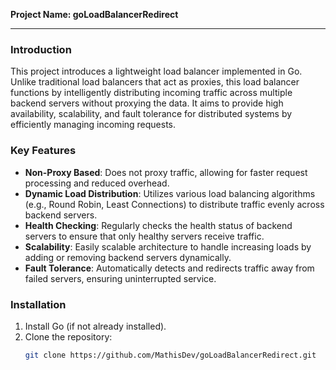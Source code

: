 **Project Name: goLoadBalancerRedirect**

---

### Introduction
This project introduces a lightweight load balancer implemented in Go. Unlike traditional load balancers that act as proxies, this load balancer functions by intelligently distributing incoming traffic across multiple backend servers without proxying the data. It aims to provide high availability, scalability, and fault tolerance for distributed systems by efficiently managing incoming requests.

### Key Features
- **Non-Proxy Based**: Does not proxy traffic, allowing for faster request processing and reduced overhead.
- **Dynamic Load Distribution**: Utilizes various load balancing algorithms (e.g., Round Robin, Least Connections) to distribute traffic evenly across backend servers.
- **Health Checking**: Regularly checks the health status of backend servers to ensure that only healthy servers receive traffic.
- **Scalability**: Easily scalable architecture to handle increasing loads by adding or removing backend servers dynamically.
- **Fault Tolerance**: Automatically detects and redirects traffic away from failed servers, ensuring uninterrupted service.
  
### Installation
1. Install Go (if not already installed).
2. Clone the repository:
   ```bash
   git clone https://github.com/MathisDev/goLoadBalancerRedirect.git
